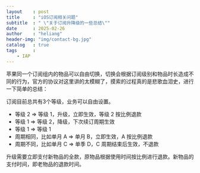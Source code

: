 ```yaml
---
layout    : post
title     : "iOS订阅相关问题"
subtitle  : " \"关于订阅升降级的一些总结\""
date      : 2025-02-26
author    : "heliang"
header-img: "img/contact-bg.jpg"
catalog   : true
tags      :  
    - IAP
---
```


苹果同一个订阅组内的物品可以自由切换，切换会根据订阅级别和物品时长造成不同的行为，官方的协议对这里讲的太模糊了，摸索的过程真的是悲歌血泪史，进行一下简单的总结：

订阅目前总共有3个等级，业务可以自由设置。

- 等级 2        => 等级 1，升级，立即生效，等级 2 按比例退款
- 等级 1        => 等级 2，降级，下次续订周期生效
- 等级 1        => 等级 1
- 周期相同，比如单月 A => 单月 B，立即生效，A 按比例退款
- 周期不同，比如单月 C => 单季 D，C 周期结束后生效，不退款
 

升级需要立即支付新物品的全款，原物品根据使用时间按比例进行退款。新物品的支付时间，即老物品的退款时间。
